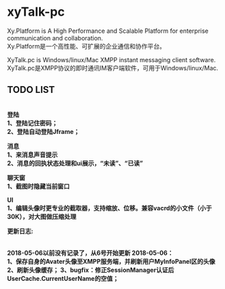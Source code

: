 # xyTalk-pc

Xy.Platform is A High Performance and Scalable Platform for enterprise communication and collaboration.
<br>Xy.Platform是一个高性能、可扩展的企业通信和协作平台。
<br>
<p>
XyTalk.pc is Windows/linux/Mac XMPP instant messaging client software.
<br>
XyTalk.pc是XMPP协议的即时通讯IM客户端软件，可用于Windows/linux/Mac.
<p>

## TODO LIST ##

<br>
<b>登陆  <b>
<br>
1、登陆记住密码；
<br>
2、登陆自动登陆Jframe；
<br>
<p>

<b>消息  <b>
<br>
1、来消息声音提示
<br>
2、消息的回执状态处理和ui展示，“未读”、“已读”
<br>
<p>
<b>聊天窗<b>
<br>
1、截图时隐藏当前窗口
<br>
<p>

<b>UI<b>
<br>
1、编辑头像时更专业的截取器，支持缩放、位移。兼容vacrd的小文件（小于30K），对大图做压缩处理
<br>
<p>
更新日志:
<br>
<p>
<br>2018-05-06以前没有记录了，从6号开始更新
2018-05-06： <br>
1、保存自身的Avater头像至XMPP服务端，并刷新用户MyInfoPanel区的头像
2、刷新头像缓存；
3、bugfix：修正SessionManager认证后UserCache.CurrentUserName的空值；

